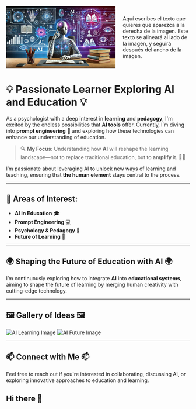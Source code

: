 <div style="display: flex; align-items: center;">
    <img src="https://github.com/JDCastrum/JDCastrum/blob/main/Images/baner%20ia%202.jpg?raw=true" alt="Descripción de la imagen" style="width: 300px; margin-right: 20px;" />
    <p>
        Aquí escribes el texto que quieres que aparezca a la derecha de la imagen. Este texto se alineará al lado de la imagen, y seguirá después del ancho de la imagen.
    </p>
</div>


# 💡 **Passionate Learner Exploring AI and Education** 💡

As a psychologist with a deep interest in **learning** and **pedagogy**, I'm excited by the endless possibilities that **AI tools** offer. Currently, I’m diving into **prompt engineering** 🤖 and exploring how these technologies can enhance our understanding of education.

> 🔍 **My Focus**: Understanding how **AI** will reshape the learning landscape—not to replace traditional education, but to **amplify** it. 🧠💡

I’m passionate about leveraging AI to unlock new ways of learning and teaching, ensuring that **the human element** stays central to the process. 

---

## 📘 **Areas of Interest**:
- **AI in Education** 🎓
- **Prompt Engineering** 💻
- **Psychology & Pedagogy** 🧠
- **Future of Learning** 🚀

---

## 🌍 **Shaping the Future of Education with AI** 🌍

I’m continuously exploring how to integrate **AI** into **educational systems**, aiming to shape the future of learning by merging human creativity with cutting-edge technology.

---

## 🖼️ **Gallery of Ideas** 🖼️

![AI Learning Image](https://example.com/your-image-url.jpg)
![AI Future Image](https://example.com/another-image-url.jpg)

---

## 📫 **Connect with Me** 📫

Feel free to reach out if you're interested in collaborating, discussing AI, or exploring innovative approaches to education and learning.




## Hi there 👋

<!--
**JDCastrum/JDCastrum** is a ✨ _special_ ✨ repository because its `README.md` (this file) appears on your GitHub profile.

Here are some ideas to get you started:

- 🔭 I’m currently working on ...
- 🌱 I’m currently learning ...
- 👯 I’m looking to collaborate on ...
- 🤔 I’m looking for help with ...
- 💬 Ask me about ...
- 📫 How to reach me: ...
- 😄 Pronouns: ...
- ⚡ Fun fact: ...
-->
